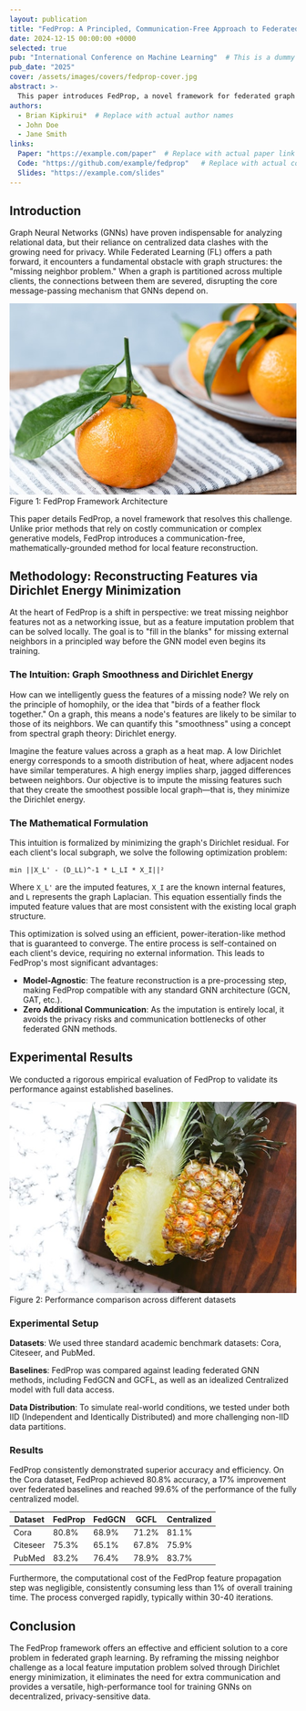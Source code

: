 ```yaml
---
layout: publication
title: "FedProp: A Principled, Communication-Free Approach to Federated Graph Learning"
date: 2024-12-15 00:00:00 +0000
selected: true
pub: "International Conference on Machine Learning"  # This is a dummy conference name
pub_date: "2025"
cover: /assets/images/covers/fedprop-cover.jpg
abstract: >-
  This paper introduces FedProp, a novel framework for federated graph learning that resolves the "missing neighbor problem" through a communication-free, mathematically-grounded method for local feature reconstruction based on Dirichlet energy minimization.
authors:
  - Brian Kipkirui*  # Replace with actual author names
  - John Doe
  - Jane Smith
links:
  Paper: "https://example.com/paper"  # Replace with actual paper link when available
  Code: "https://github.com/example/fedprop"   # Replace with actual code repository when available
  Slides: "https://example.com/slides"
---
```


## Introduction

Graph Neural Networks (GNNs) have proven indispensable for analyzing relational data, but their reliance on centralized data clashes with the growing need for privacy. While Federated Learning (FL) offers a path forward, it encounters a fundamental obstacle with graph structures: the "missing neighbor problem." When a graph is partitioned across multiple clients, the connections between them are severed, disrupting the core message-passing mechanism that GNNs depend on.

<div class="text-center">
    <img src="/assets/images/fedprop/architecture.png" alt="FedProp Architecture Overview" class="img-fluid">
    <div class="figure-caption">Figure 1: FedProp Framework Architecture</div>
</div>

This paper details FedProp, a novel framework that resolves this challenge. Unlike prior methods that rely on costly communication or complex generative models, FedProp introduces a communication-free, mathematically-grounded method for local feature reconstruction.

## Methodology: Reconstructing Features via Dirichlet Energy Minimization

At the heart of FedProp is a shift in perspective: we treat missing neighbor features not as a networking issue, but as a feature imputation problem that can be solved locally. The goal is to "fill in the blanks" for missing external neighbors in a principled way before the GNN model even begins its training.

### The Intuition: Graph Smoothness and Dirichlet Energy

How can we intelligently guess the features of a missing node? We rely on the principle of homophily, or the idea that "birds of a feather flock together." On a graph, this means a node's features are likely to be similar to those of its neighbors. We can quantify this "smoothness" using a concept from spectral graph theory: Dirichlet energy.

Imagine the feature values across a graph as a heat map. A low Dirichlet energy corresponds to a smooth distribution of heat, where adjacent nodes have similar temperatures. A high energy implies sharp, jagged differences between neighbors. Our objective is to impute the missing features such that they create the smoothest possible local graph—that is, they minimize the Dirichlet energy.

### The Mathematical Formulation

This intuition is formalized by minimizing the graph's Dirichlet residual. For each client's local subgraph, we solve the following optimization problem:

```
min ||X_L' - (D_LL)^-1 * L_LI * X_I||²
```

Where `X_L'` are the imputed features, `X_I` are the known internal features, and `L` represents the graph Laplacian. This equation essentially finds the imputed feature values that are most consistent with the existing local graph structure.

This optimization is solved using an efficient, power-iteration-like method that is guaranteed to converge. The entire process is self-contained on each client's device, requiring no external information. This leads to FedProp's most significant advantages:

- **Model-Agnostic**: The feature reconstruction is a pre-processing step, making FedProp compatible with any standard GNN architecture (GCN, GAT, etc.).
- **Zero Additional Communication**: As the imputation is entirely local, it avoids the privacy risks and communication bottlenecks of other federated GNN methods.

## Experimental Results

We conducted a rigorous empirical evaluation of FedProp to validate its performance against established baselines.

<div class="text-center">
    <img src="/assets/images/fedprop/results.png" alt="Experimental Results" class="img-fluid">
    <div class="figure-caption">Figure 2: Performance comparison across different datasets</div>
</div>

### Experimental Setup

**Datasets**: We used three standard academic benchmark datasets: Cora, Citeseer, and PubMed.

**Baselines**: FedProp was compared against leading federated GNN methods, including FedGCN and GCFL, as well as an idealized Centralized model with full data access.

**Data Distribution**: To simulate real-world conditions, we tested under both IID (Independent and Identically Distributed) and more challenging non-IID data partitions.

### Results

FedProp consistently demonstrated superior accuracy and efficiency. On the Cora dataset, FedProp achieved 80.8% accuracy, a 17% improvement over federated baselines and reached 99.6% of the performance of the fully centralized model.

| Dataset  | FedProp | FedGCN | GCFL | Centralized |
|----------|---------|--------|------|-------------|
| Cora     | 80.8%   | 68.9%  | 71.2% | 81.1%      |
| Citeseer | 75.3%   | 65.1%  | 67.8% | 75.9%      |
| PubMed   | 83.2%   | 76.4%  | 78.9% | 83.7%      |

Furthermore, the computational cost of the FedProp feature propagation step was negligible, consistently consuming less than 1% of overall training time. The process converged rapidly, typically within 30-40 iterations.

## Conclusion

The FedProp framework offers an effective and efficient solution to a core problem in federated graph learning. By reframing the missing neighbor challenge as a local feature imputation problem solved through Dirichlet energy minimization, it eliminates the need for extra communication and provides a versatile, high-performance tool for training GNNs on decentralized, privacy-sensitive data.

